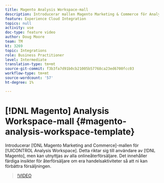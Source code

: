 ```yaml
---
title: Magento Analysis Workspace-mall
description: Introducerar mallen Magento Marketing & Commerce för Analysis Workspace.
feature: Experience Cloud Integration
topics: null
activity: use
doc-type: feature video
author: Doug Moore
team: TM
kt: 3269
topic: Integrations
role: Business Practitioner
level: Intermediate
translation-type: tm+mt
source-git-commit: f3b3fa7d91b0cb21005b57768ca23ed6700fcc03
workflow-type: tm+mt
source-wordcount: '57'
ht-degree: 1%

---
```



# [!DNL Magento] Analysis Workspace-mall  {#magento-analysis-workspace-template}

Introducerar [!DNL Magento Marketing and Commerce]-mallen för [!UICONTROL Analysis Workspace]. Detta riktar sig till användare av [!DNL Magento], men kan utnyttjas av alla onlineåterförsäljare. Det innehåller färdiga insikter för återförsäljare om era handelsaktiviteter så att ni kan förbättra försäljningen.

>[!VIDEO](https://video.tv.adobe.com/v/28164/?quality=12)
